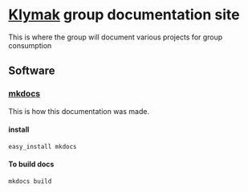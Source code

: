 # [Klymak][klymakweb] group documentation site

This is where the group will document various projects for group consumption

## Software

### [mkdocs][mkdocs]

This is how this documentation was made.

#### install

    easy_install mkdocs

#### To build docs
    mkdocs build

[klymakweb]: http://web.uvic.ca/~jklymak
[mkdocs]: http://www.mkdocs.org